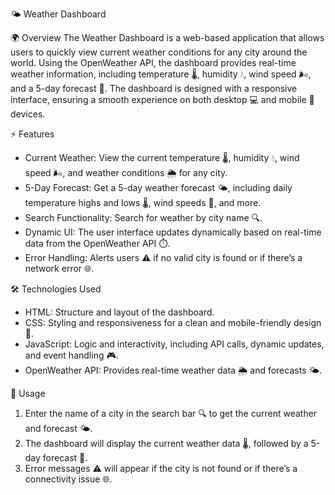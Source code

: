  🌤️ Weather Dashboard

 🌍 Overview
The Weather Dashboard is a web-based application that allows users to quickly view current weather conditions for any city around the world. Using the OpenWeather API, the dashboard provides real-time weather information, including temperature 🌡️, humidity 💧, wind speed 🌬️, and a 5-day forecast 📅. The dashboard is designed with a responsive interface, ensuring a smooth experience on both desktop 💻 and mobile 📱 devices.

 ⚡ Features
- Current Weather: View the current temperature 🌡️, humidity 💧, wind speed 🌬️, and weather conditions 🌦️ for any city.
- 5-Day Forecast: Get a 5-day weather forecast 🌤️, including daily temperature highs and lows 🌡️, wind speeds 💨, and more.
- Search Functionality: Search for weather by city name 🔍.
- Dynamic UI: The user interface updates dynamically based on real-time data from the OpenWeather API ⏱️.
- Error Handling: Alerts users ⚠️ if no valid city is found or if there’s a network error 🌐.

 🛠️ Technologies Used
- HTML: Structure and layout of the dashboard.
- CSS: Styling and responsiveness for a clean and mobile-friendly design 📱.
- JavaScript: Logic and interactivity, including API calls, dynamic updates, and event handling 🎮.
- OpenWeather API: Provides real-time weather data 🌦️ and forecasts 🌤️.


 🚀 Usage
1. Enter the name of a city in the search bar 🔍 to get the current weather and forecast 🌤️.
2. The dashboard will display the current weather data 🌡️, followed by a 5-day forecast 📅.
3. Error messages ⚠️ will appear if the city is not found or if there’s a connectivity issue 🌐.
